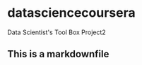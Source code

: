 datasciencecoursera
===================

Data Scientist's Tool Box Project2

## This is a markdownfile